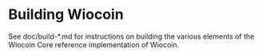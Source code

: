Building Wiocoin
================

See doc/build-*.md for instructions on building the various
elements of the Wiocoin Core reference implementation of Wiocoin.
